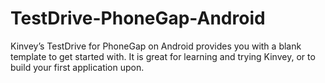# TestDrive-PhoneGap-Android

Kinvey’s TestDrive for PhoneGap on Android provides you with a blank template to get started with. It is great for learning and trying Kinvey, or to build your first application upon.